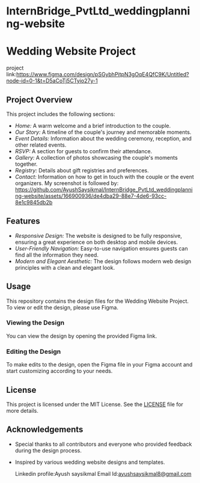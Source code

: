 # InternBridge_PvtLtd_weddingplanning-website


# Wedding Website Project
project link:https://www.figma.com/design/pSGybhPitpN3gOqE4QfC9K/Untitled?node-id=0-1&t=D5aCoTj5CTyio27y-1
## Project Overview

This project includes the following sections:
- *Home:* A warm welcome and a brief introduction to the couple.
- *Our Story:* A timeline of the couple's journey and memorable moments.
- *Event Details:* Information about the wedding ceremony, reception, and other related events.
- *RSVP:* A section for guests to confirm their attendance.
- *Gallery:* A collection of photos showcasing the couple's moments together.
- *Registry:* Details about gift registries and preferences.
- *Contact:* Information on how to get in touch with the couple or the event organizers.
 My screenshot is followed by:
  https://github.com/AyushSaysikmal/InternBridge_PvtLtd_weddingplanning-website/assets/166900936/de4dba29-88e7-4de6-93cc-8e1c9845db2b

## Features

- *Responsive Design:* The website is designed to be fully responsive, ensuring a great experience on both desktop and mobile devices.
- *User-Friendly Navigation:* Easy-to-use navigation ensures guests can find all the information they need.
- *Modern and Elegant Aesthetic:* The design follows modern web design principles with a clean and elegant look.

## Usage

This repository contains the design files for the Wedding Website Project. To view or edit the design, please use Figma.

### Viewing the Design

You can view the design by opening the provided Figma link.

### Editing the Design

To make edits to the design, open the Figma file in your Figma account and start customizing according to your needs.

## License

This project is licensed under the MIT License. See the [LICENSE](LICENSE) file for more details.

## Acknowledgements

- Special thanks to all contributors and everyone who provided feedback during the design process.
- Inspired by various wedding website designs and templates.

  Linkedin profile:Ayush saysikmal
  Email Id:ayushsaysikmal8@gmail.com
